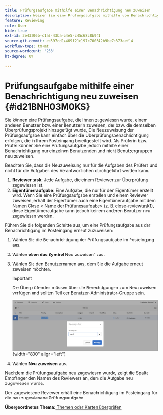 ```yaml
---
title: Prüfungsaufgabe mithilfe einer Benachrichtigung neu zuweisen
description: Weisen Sie eine Prüfungsaufgabe mithilfe von Benachrichtigungen in AEM Guides neu zu. Wissen, wie Sie eine Reviewer-Aufgabe aus der Benachrichtigung im Posteingang neu zuweisen.
feature: Reviewing
role: User
hide: true
exl-id: 3e43206b-c1a3-43ba-a4e5-c45c68c8b941
source-git-commit: ea597cd14469f21e197c700542b9be7c373aef14
workflow-type: tm+mt
source-wordcount: '263'
ht-degree: 0%

---
```


# Prüfungsaufgabe mithilfe einer Benachrichtigung neu zuweisen {#id21BNH03M0KS}

Sie können eine Prüfungsaufgabe, die Ihnen zugewiesen wurde, einem anderen Benutzer bzw. einer Benutzerin zuweisen, der bzw. die demselben Überprüfungsprojekt hinzugefügt wurde. Die Neuzuweisung der Prüfungsaufgabe kann einfach über die Überprüfungsbenachrichtigung erfolgen, die in Ihrem Posteingang bereitgestellt wird. Als Prüferin bzw. Prüfer können Sie eine Prüfungsaufgabe jedoch mithilfe einer Benachrichtigung nur einzelnen Benutzenden und nicht Benutzergruppen neu zuweisen.

Beachten Sie, dass die Neuzuweisung nur für die Aufgaben des Prüfers und nicht für die Aufgaben des Verantwortlichen durchgeführt werden kann.

1. **Reviewer task**: Jede Aufgabe, die einem Reviewer zur Überprüfung zugewiesen ist.
1. **Eigentümeraufgabe**: Eine Aufgabe, die nur für den Eigentümer erstellt wird. Wenn Sie eine Prüfungsaufgabe erstellen und einem Reviewer zuweisen, erhält der Eigentümer auch eine Eigentümeraufgabe mit dem Namen Close &lt; Name der Prüfungsaufgabe\> \(z. B. close-reviewtask1\), diese Eigentümeraufgabe kann jedoch keinem anderen Benutzer neu zugewiesen werden.

Führen Sie die folgenden Schritte aus, um eine Prüfungsaufgabe aus der Benachrichtigung im Posteingang erneut zuzuweisen:

1. Wählen Sie die Benachrichtigung der Prüfungsaufgabe im Posteingang aus.
1. Wählen **oben das Symbol** Neu zuweisen“ aus.
1. Wählen Sie den Benutzernamen aus, dem Sie die Aufgabe erneut zuweisen möchten.

   >[!IMPORTANT]
   >
   > Die Überprüfenden müssen über die Berechtigungen zum Neuzuweisen verfügen und sollten Teil der Benutzer-Administrator-Gruppe sein.

   ![](images/reassign-user-inbox.png){width="800" align="left"}

1. Wählen **Neu zuweisen** aus.

Nachdem die Prüfungsaufgabe neu zugewiesen wurde, zeigt die Spalte Empfänger den Namen des Reviewers an, dem die Aufgabe neu zugewiesen wurde.

Der zugewiesene Reviewer erhält eine Benachrichtigung im Posteingang für die neu zugewiesene Prüfungsaufgabe.

**Übergeordnetes Thema:**[ Themen oder Karten überprüfen](review.md)
